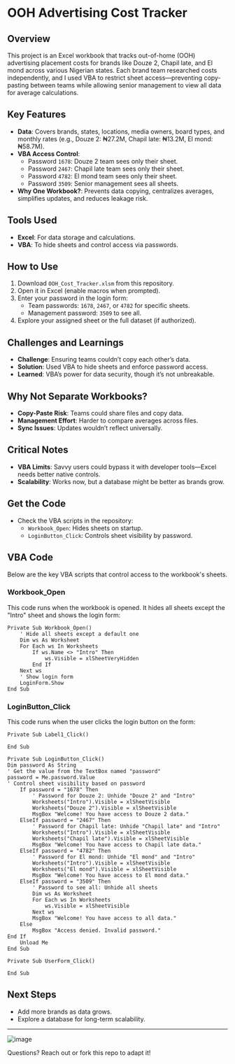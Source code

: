 # OOH Advertising Cost Tracker

## Overview
This project is an Excel workbook that tracks out-of-home (OOH) advertising placement costs for brands like Douze 2, Chapil late, and El mond across various Nigerian states. Each brand team researched costs independently, and I used VBA to restrict sheet access—preventing copy-pasting between teams while allowing senior management to view all data for average calculations.

## Key Features
- **Data**: Covers brands, states, locations, media owners, board types, and monthly rates (e.g., Douze 2: ₦27.2M, Chapil late: ₦13.2M, El mond: ₦58.7M).
- **VBA Access Control**:
  - Password `1678`: Douze 2 team sees only their sheet.
  - Password `2467`: Chapil late team sees only their sheet.
  - Password `4782`: El mond team sees only their sheet.
  - Password `3509`: Senior management sees all sheets.
- **Why One Workbook?**: Prevents data copying, centralizes averages, simplifies updates, and reduces leakage risk.

## Tools Used
- **Excel**: For data storage and calculations.
- **VBA**: To hide sheets and control access via passwords.

## How to Use
1. Download `OOH_Cost_Tracker.xlsm` from this repository.
2. Open it in Excel (enable macros when prompted).
3. Enter your password in the login form:
   - Team passwords: `1678`, `2467`, or `4782` for specific sheets.
   - Management password: `3509` to see all.
4. Explore your assigned sheet or the full dataset (if authorized).

## Challenges and Learnings
- **Challenge**: Ensuring teams couldn’t copy each other’s data.
- **Solution**: Used VBA to hide sheets and enforce password access.
- **Learned**: VBA’s power for data security, though it’s not unbreakable.

## Why Not Separate Workbooks?
- **Copy-Paste Risk**: Teams could share files and copy data.
- **Management Effort**: Harder to compare averages across files.
- **Sync Issues**: Updates wouldn’t reflect universally.

## Critical Notes
- **VBA Limits**: Savvy users could bypass it with developer tools—Excel needs better native controls.
- **Scalability**: Works now, but a database might be better as brands grow.

## Get the Code
- Check the VBA scripts in the repository:
  - `Workbook_Open`: Hides sheets on startup.
  - `LoginButton_Click`: Controls sheet visibility by password.

## VBA Code
Below are the key VBA scripts that control access to the workbook's sheets.

### Workbook_Open
This code runs when the workbook is opened. It hides all sheets except the "Intro" sheet and shows the login form:

```vba
Private Sub Workbook_Open()
    ' Hide all sheets except a default one
    Dim ws As Worksheet
    For Each ws In Worksheets
        If ws.Name <> "Intro" Then
            ws.Visible = xlSheetVeryHidden
        End If
    Next ws
    ' Show login form
    LoginForm.Show
End Sub

```

### LoginButton_Click
This code runs when the user clicks the login button on the form:

```vba
Private Sub Label1_Click()

End Sub

Private Sub LoginButton_Click()
Dim password As String
' Get the value from the TextBox named "password"
password = Me.password.Value
' Control sheet visibility based on password
    If password = "1678" Then
        ' Password for Douze 2: Unhide "Douze 2" and "Intro"
        Worksheets("Intro").Visible = xlSheetVisible
        Worksheets("Douze 2").Visible = xlSheetVisible
        MsgBox "Welcome! You have access to Douze 2 data."
    ElseIf password = "2467" Then
        ' Password for Chapil late: Unhide "Chapil late" and "Intro"
        Worksheets("Intro").Visible = xlSheetVisible
        Worksheets("Chapil late").Visible = xlSheetVisible
        MsgBox "Welcome! You have access to Chapil late data."
    ElseIf password = "4782" Then
        ' Password for El mond: Unhide "El mond" and "Intro"
        Worksheets("Intro").Visible = xlSheetVisible
        Worksheets("El mond").Visible = xlSheetVisible
        MsgBox "Welcome! You have access to El mond data."
    ElseIf password = "3509" Then
        ' Password to see all: Unhide all sheets
        Dim ws As Worksheet
        For Each ws In Worksheets
            ws.Visible = xlSheetVisible
        Next ws
        MsgBox "Welcome! You have access to all data."
    Else
        MsgBox "Access denied. Invalid password."
End If
    Unload Me
End Sub

Private Sub UserForm_Click()

End Sub
```

## Next Steps
- Add more brands as data grows.
- Explore a database for long-term scalability.

---

![image](https://github.com/user-attachments/assets/05a0502f-2b72-431a-bd68-aff713f07970)



Questions? Reach out or fork this repo to adapt it!


